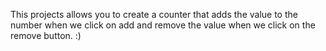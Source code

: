 
This projects allows you to create a counter that adds the value to the number when we click on add and remove the value when we click on the remove button. :)
